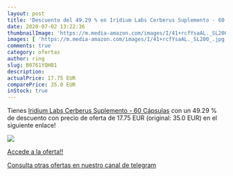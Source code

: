 ```yaml
---
layout: post
title: 'Descuento del 49.29 % en Iridium Labs Cerberus Suplemento - 60 Cá'
date: 2020-07-02 13:22:36
thumbnailImage: 'https://m.media-amazon.com/images/I/41+rcfYsaAL._SL200_.jpg'
images: [ 'https://m.media-amazon.com/images/I/41+rcfYsaAL._SL200_.jpg' ]
comments: true
category: ofertas
author: ring
slug: B0761YQHB1
description:
actualPrice: 17.75 EUR
comparePrice: 35.0 EUR
inStock: true
---
```


Tienes [Iridium Labs Cerberus Suplemento - 60 Cápsulas](https://www.amazon.com/dp/B0761YQHB1/?tag=redken08-20) con un 49.29 % de descuento con precio de oferta de 17.75 EUR (original: 35.0 EUR) en el siguiente enlace!

[![](https://m.media-amazon.com/images/I/41+rcfYsaAL._SL200_.jpg)](https://www.amazon.com/dp/B0761YQHB1/?tag=redken08-20)

[Accede a la oferta!!](https://www.amazon.com/dp/B0761YQHB1/?tag=redken08-20)

[Consulta otras ofertas en nuestro canal de telegram](https://t.me/s/ofertas25)
